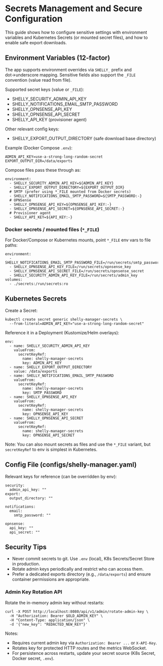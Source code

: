 # Secrets Management and Secure Configuration

This guide shows how to configure sensitive settings with environment variables and Kubernetes Secrets (or mounted secret files), and how to enable safe export downloads.

## Environment Variables (12-factor)

The app supports environment overrides via `SHELLY_` prefix and dot→underscore mapping. Sensitive fields also support the `_FILE` convention (value read from file).

Supported secret keys (value or `_FILE`):
- SHELLY_SECURITY_ADMIN_API_KEY
- SHELLY_NOTIFICATIONS_EMAIL_SMTP_PASSWORD
- SHELLY_OPNSENSE_API_KEY
- SHELLY_OPNSENSE_API_SECRET
- SHELLY_API_KEY (provisioner agent)

Other relevant config keys:
- SHELLY_EXPORT_OUTPUT_DIRECTORY (safe download base directory)

Example (Docker Compose `.env`):

```
ADMIN_API_KEY=use-a-strong-long-random-secret
EXPORT_OUTPUT_DIR=/data/exports
```

Compose files pass these through as:

```
environment:
  - SHELLY_SECURITY_ADMIN_API_KEY=${ADMIN_API_KEY}
  - SHELLY_EXPORT_OUTPUT_DIRECTORY=${EXPORT_OUTPUT_DIR}
  # SMTP (prefer using *_FILE mounted from Docker secrets)
  - SHELLY_NOTIFICATIONS_EMAIL_SMTP_PASSWORD=${SMTP_PASSWORD:-}
  # OPNSense
  - SHELLY_OPNSENSE_API_KEY=${OPNSENSE_API_KEY:-}
  - SHELLY_OPNSENSE_API_SECRET=${OPNSENSE_API_SECRET:-}
  # Provisioner agent
  - SHELLY_API_KEY=${API_KEY:-}
```

### Docker secrets / mounted files (`*_FILE`)

For Docker/Compose or Kubernetes mounts, point `*_FILE` env vars to file paths:

```
environment:
  - SHELLY_NOTIFICATIONS_EMAIL_SMTP_PASSWORD_FILE=/run/secrets/smtp_password
  - SHELLY_OPNSENSE_API_KEY_FILE=/run/secrets/opnsense_key
  - SHELLY_OPNSENSE_API_SECRET_FILE=/run/secrets/opnsense_secret
  - SHELLY_SECURITY_ADMIN_API_KEY_FILE=/run/secrets/admin_key
volumes:
  - ./secrets:/run/secrets:ro
```

## Kubernetes Secrets

Create a Secret:

```
kubectl create secret generic shelly-manager-secrets \
  --from-literal=ADMIN_API_KEY="use-a-strong-long-random-secret"
```

Reference it in a Deployment (Kustomize/Helm overlays):

```
env:
  - name: SHELLY_SECURITY_ADMIN_API_KEY
    valueFrom:
      secretKeyRef:
        name: shelly-manager-secrets
        key: ADMIN_API_KEY
  - name: SHELLY_EXPORT_OUTPUT_DIRECTORY
    value: /data/exports
  - name: SHELLY_NOTIFICATIONS_EMAIL_SMTP_PASSWORD
    valueFrom:
      secretKeyRef:
        name: shelly-manager-secrets
        key: SMTP_PASSWORD
  - name: SHELLY_OPNSENSE_API_KEY
    valueFrom:
      secretKeyRef:
        name: shelly-manager-secrets
        key: OPNSENSE_API_KEY
  - name: SHELLY_OPNSENSE_API_SECRET
    valueFrom:
      secretKeyRef:
        name: shelly-manager-secrets
        key: OPNSENSE_API_SECRET
```

Note: You can also mount secrets as files and use the `*_FILE` variant, but `secretKeyRef` to env is simplest in Kubernetes.

## Config File (configs/shelly-manager.yaml)

Relevant keys for reference (can be overridden by env):

```
security:
  admin_api_key: ""
export:
  output_directory: ""

notifications:
  email:
    smtp_password: ""

opnsense:
  api_key: ""
  api_secret: ""
```

## Security Tips

- Never commit secrets to git. Use `.env` (local), K8s Secrets/Secret Store in production.
- Rotate admin keys periodically and restrict who can access them.
- Prefer a dedicated exports directory (e.g., `/data/exports`) and ensure container permissions are appropriate.

### Admin Key Rotation API

Rotate the in-memory admin key without restarts:

```
curl -X POST http://localhost:8080/api/v1/admin/rotate-admin-key \
  -H "Authorization: Bearer $OLD_ADMIN_KEY" \
  -H "Content-Type: application/json" \
  -d '{"new_key": "REDACTED_NEW_KEY"}'
```

Notes:
- Requires current admin key via `Authorization: Bearer ...` or `X-API-Key`.
- Rotates key for protected HTTP routes and the metrics WebSocket.
- For persistence across restarts, update your secret source (K8s Secret, Docker secret, `.env`).
